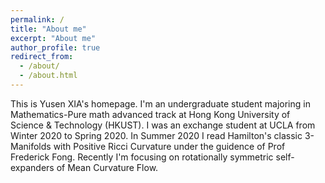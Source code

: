 ```yaml
---
permalink: /
title: "About me"
excerpt: "About me"
author_profile: true
redirect_from: 
  - /about/
  - /about.html
---
```


This is Yusen XIA's homepage.
I'm an undergraduate student majoring in Mathematics-Pure math advanced track at Hong Kong University of Science & Technology (HKUST). I was an exchange student at UCLA from Winter 2020 to Spring 2020. In Summer 2020 I read Hamilton's classic 3-Manifolds with Positive Ricci Curvature under the guidence of Prof Frederick Fong.
Recently I'm focusing on rotationally symmetric self-expanders of Mean Curvature Flow.
